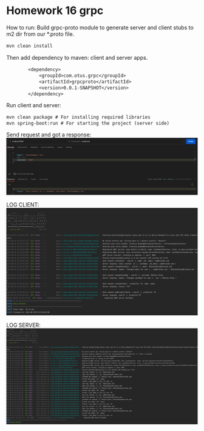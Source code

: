 # Homework 16 grpc

How to run:
Build grpc-proto module to generate server and client stubs to m2 dir from our *.proto file.


```bash
mvn clean install 
```

Then add dependency to maven: client and server apps.

```
		<dependency>
			<groupId>com.otus.grpc</groupId>
			<artifactId>grpcproto</artifactId>
			<version>0.0.1-SNAPSHOT</version>
		</dependency>
```


Run  client and server:

```
mvn clean package # For installing required libraries
mvn spring-boot:run # For starting the project (server side) 
```

Send request and got a response:
![postmanCreateUser.png](postmanCreateUser.png)

LOG CLIENT:
![grpc-client-log.png](grpc-client-log.png)

LOG SERVER:
![grpc-server-log.png](grpc-server-log.png)

